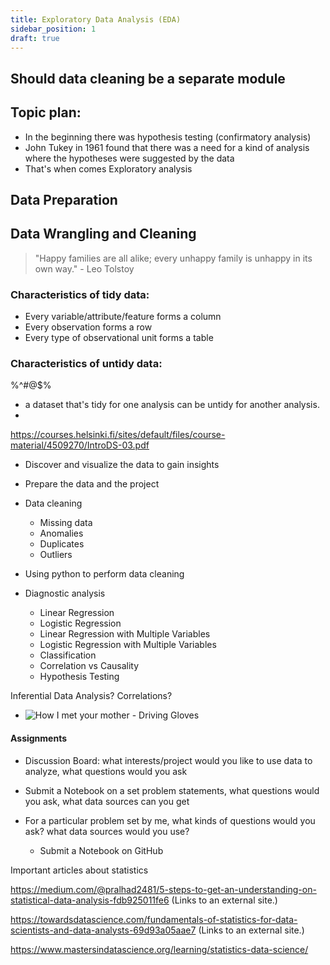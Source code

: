 ```yaml
---
title: Exploratory Data Analysis (EDA)
sidebar_position: 1
draft: true
---
```



<!-- WARNING: THIS FILE WAS AUTOGENERATED! DO NOT EDIT! Instead, edit the notebook w/the location & name as this file. -->

## Should data cleaning be a separate module

## Topic plan:
- In the beginning there was hypothesis testing (confirmatory analysis)
- John Tukey in 1961 found that there was a need for a kind of analysis where the hypotheses were suggested by the data
- That's when comes Exploratory analysis



## Data Preparation

## Data Wrangling and Cleaning

> "Happy families are all alike; every unhappy family is unhappy in its own way." - Leo Tolstoy

### Characteristics of tidy data:
- Every variable/attribute/feature forms a column
- Every observation forms a row
- Every type of observational unit forms a table

### Characteristics of untidy data:
$%@#$%^#@$%

- a dataset that's tidy for one analysis can be untidy for another analysis.
- 



https://courses.helsinki.fi/sites/default/files/course-material/4509270/IntroDS-03.pdf

- Discover and visualize the data to gain insights

- Prepare the data and the project
- Data cleaning
  - Missing data
  - Anomalies
  - Duplicates
  - Outliers
- Using python to perform data cleaning



- Diagnostic analysis

  - Linear Regression
  - Logistic Regression
  - Linear Regression with Multiple Variables
  - Logistic Regression with Multiple Variables
  - Classification
  - Correlation vs Causality
  - Hypothesis Testing


Inferential Data Analysis?
Correlations?
- ![How I met your mother - Driving Gloves](https://i.gifer.com/MmOU.gif)


#### Assignments

- Discussion Board: what interests/project would you like to use data to analyze, what questions would you ask
- Submit a Notebook on a set problem statements, what questions would you ask, what data sources can you get

- For a particular problem set by me, what kinds of questions would you ask? what data sources would you use?

  - Submit a Notebook on GitHub


Important articles about statistics

https://medium.com/@pralhad2481/5-steps-to-get-an-understanding-on-statistical-data-analysis-fdb925011fe6 (Links to an external site.)

https://towardsdatascience.com/fundamentals-of-statistics-for-data-scientists-and-data-analysts-69d93a05aae7 (Links to an external site.)

https://www.mastersindatascience.org/learning/statistics-data-science/

